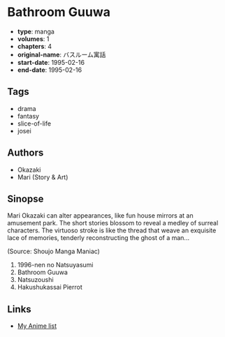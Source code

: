 # Bathroom Guuwa

-   **type**: manga
-   **volumes**: 1
-   **chapters**: 4
-   **original-name**: バスルーム寓話
-   **start-date**: 1995-02-16
-   **end-date**: 1995-02-16

## Tags

-   drama
-   fantasy
-   slice-of-life
-   josei

## Authors

-   Okazaki
-   Mari (Story & Art)

## Sinopse

Mari Okazaki can alter appearances, like fun house mirrors at an amusement park. The short stories blossom to reveal a medley of surreal characters. The virtuoso stroke is like the thread that weave an exquisite lace of memories, tenderly reconstructing the ghost of a man...

(Source: Shoujo Manga Maniac)

1. 1996-nen no Natsuyasumi
2. Bathroom Guuwa
3. Natsuzoushi
4. Hakushukassai Pierrot

## Links

-   [My Anime list](https://myanimelist.net/manga/3306/Bathroom_Guuwa)
